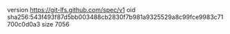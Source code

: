 version https://git-lfs.github.com/spec/v1
oid sha256:543f493f87d5bb003488cb2830f7b981a9325529a8c99fce9983c71700c0d0a3
size 7056
